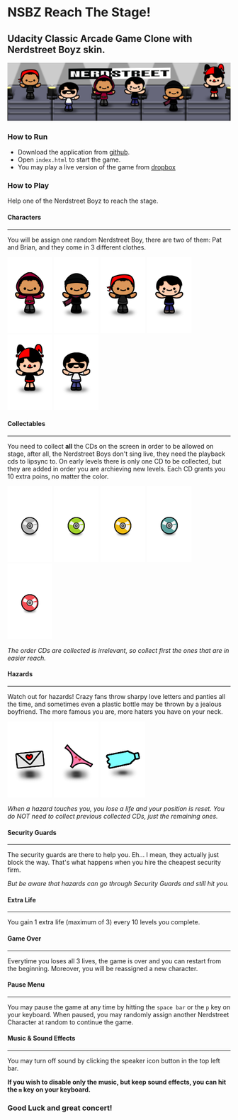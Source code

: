 # NSBZ Reach The Stage!
## Udacity Classic Arcade Game Clone with Nerdstreet Boyz skin.

![banner](images/banner.png)

### How to Run
- Download the application from [github](https://github.com/kavispires/classicarcadegame-nsbz).
- Open ```index.html``` to start the game.
- You may play a live version of the game from [dropbox](https://db.tt/ldZ820vK)

### How to Play

Help one of the Nerdstreet Boyz to reach the stage.

#### Characters
----------------------------
You will be assign one random Nerdstreet Boy, there are two of them: Pat and Brian, and they come in 3 different clothes.

![pat](images/char-pat.png)
![pat2](images/char-pat2.png)
![pat3](images/char-pat3.png)
![bri](images/char-bri.png)
![bri2](images/char-bri2.png)
![bri3](images/char-bri3.png)

#### Collectables
----------------------------
You need to collect **all** the CDs on the screen in order to be allowed on stage, after all, the Nerdstreet Boys don't sing live, they need the playback cds to lipsync to.
On early levels there is only one CD to be collected, but they are added in order you are archieving new levels. Each CD grants you 10 extra poins, no matter the color.

![cd](images/cd-grey.png)
![cd](images/cd-green.png)
![cd](images/cd-gold.png)
![cd](images/cd-cyan.png)
![cd](images/cd-red.png)

_The order CDs are collected is irrelevant, so collect first the ones that are in easier reach._

#### Hazards
----------------------------
Watch out for hazards! Crazy fans throw sharpy love letters and panties all the time, and sometimes even a plastic bottle may be thrown by a jealous boyfriend. The more famous you are, more haters you have on your neck.

![loveletter](images/hazard-loveletter.png)
![panties](images/hazard-panties.png)
![cd](images/hazard-bottle.png)

_When a hazard touches you, you lose a life and your position is reset. You do NOT need to collect previous collected CDs, just the remaining ones._

#### Security Guards
----------------------------
The security guards are there to help you. Eh... I mean, they actually just block the way. That's what happens when you hire the cheapest security firm.

_But be aware that hazards can go through Security Guards and still hit you._

#### Extra Life
----------------------------
You gain 1 extra life (maximum of 3) every 10 levels you complete.

#### Game Over
----------------------------
Everytime you loses all 3 lives, the game is over and you can restart from the beginning. Moreover, you will be reassigned a new character.

#### Pause Menu
----------------------------
You may pause the game at any time by hitting the ``space bar`` or the ``p`` key on your keyboard.
When paused, you may randomly assign another Nerdstreet Character at random to continue the game.

#### Music & Sound Effects
----------------------------
You may turn off sound by clicking the speaker icon button in the top left bar.

__If you wish to disable **only** the music, but keep sound effects, you can hit the ``m`` key on your keyboard.__

### Good Luck and great concert!
